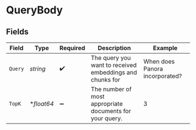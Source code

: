 # QueryBody


## Fields

| Field                                                    | Type                                                     | Required                                                 | Description                                              | Example                                                  |
| -------------------------------------------------------- | -------------------------------------------------------- | -------------------------------------------------------- | -------------------------------------------------------- | -------------------------------------------------------- |
| `Query`                                                  | *string*                                                 | :heavy_check_mark:                                       | The query you want to received embeddings and chunks for | When does Panora incorporated?                           |
| `TopK`                                                   | **float64*                                               | :heavy_minus_sign:                                       | The number of most appropriate documents for your query. | 3                                                        |